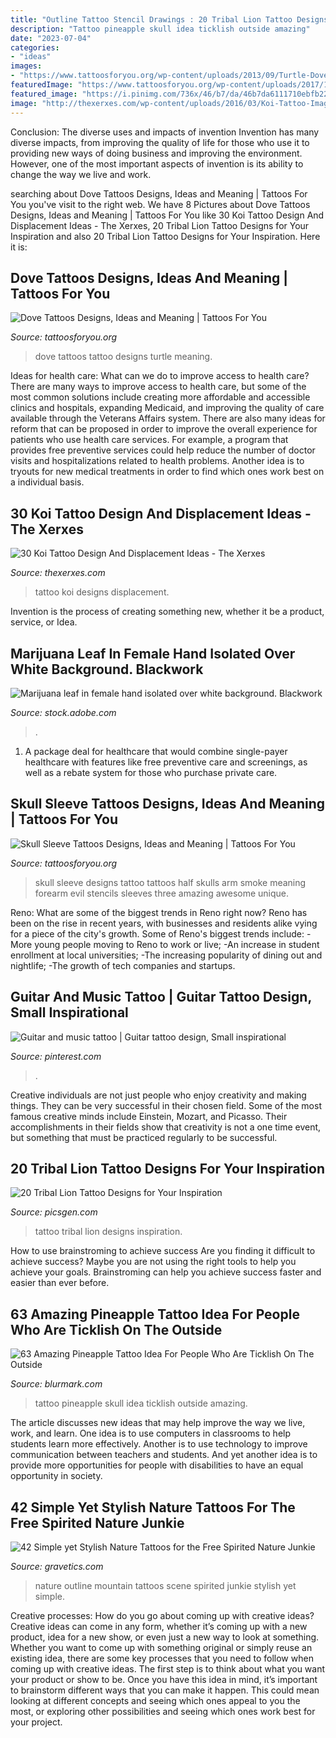 ```yaml
---
title: "Outline Tattoo Stencil Drawings : 20 Tribal Lion Tattoo Designs For Your Inspiration"
description: "Tattoo pineapple skull idea ticklish outside amazing"
date: "2023-07-04"
categories:
- "ideas"
images:
- "https://www.tattoosforyou.org/wp-content/uploads/2013/09/Turtle-Dove-Tattoo.jpg"
featuredImage: "https://www.tattoosforyou.org/wp-content/uploads/2017/12/Skull-Sleeve-Tattoo-Designs.jpg"
featured_image: "https://i.pinimg.com/736x/46/b7/da/46b7da6111710ebfb22d81075b86161f.jpg"
image: "http://thexerxes.com/wp-content/uploads/2016/03/Koi-Tattoo-Images-Designs.jpg"
---
```



Conclusion: The diverse uses and impacts of invention
Invention has many diverse impacts, from improving the quality of life for those who use it to providing new ways of doing business and improving the environment. However, one of the most important aspects of invention is its ability to change the way we live and work.

	

		
searching about Dove Tattoos Designs, Ideas and Meaning | Tattoos For You you've visit to the right web. We have 8 Pictures about Dove Tattoos Designs, Ideas and Meaning | Tattoos For You like 30 Koi Tattoo Design And Displacement Ideas - The Xerxes, 20 Tribal Lion Tattoo Designs for Your Inspiration and also 20 Tribal Lion Tattoo Designs for Your Inspiration. Here it is:
		
    
## Dove Tattoos Designs, Ideas And Meaning | Tattoos For You

<img loading=lazy src="https://www.tattoosforyou.org/wp-content/uploads/2013/09/Turtle-Dove-Tattoo.jpg" onerror="this.onerror=null;this.src='https://tse1.mm.bing.net/th?id=OIP.Jn4ChM85l_2fVsTd-0HfwAHaLv&amp;pid=15.1';" alt="Dove Tattoos Designs, Ideas and Meaning | Tattoos For You">

_Source: tattoosforyou.org_

>dove tattoos tattoo designs turtle meaning. 

	

Ideas for health care: What can we do to improve access to health care?
There are many ways to improve access to health care, but some of the most common solutions include creating more affordable and accessible clinics and hospitals, expanding Medicaid, and improving the quality of care available through the Veterans Affairs system. There are also many ideas for reform that can be proposed in order to improve the overall experience for patients who use health care services. For example, a program that provides free preventive services could help reduce the number of doctor visits and hospitalizations related to health problems. Another idea is to tryouts for new medical treatments in order to find which ones work best on a individual basis.

    
## 30 Koi Tattoo Design And Displacement Ideas - The Xerxes

<img loading=lazy src="http://thexerxes.com/wp-content/uploads/2016/03/Koi-Tattoo-Images-Designs.jpg" onerror="this.onerror=null;this.src='https://tse1.mm.bing.net/th?id=OIP.MdGIPaurYHvXE6sMtRwcOAHaMG&amp;pid=15.1';" alt="30 Koi Tattoo Design And Displacement Ideas - The Xerxes">

_Source: thexerxes.com_

>tattoo koi designs displacement. 

	

Invention is the process of creating something new, whether it be a product, service, or Idea.

    
## Marijuana Leaf In Female Hand Isolated Over White Background. Blackwork

<img loading=lazy src="https://as2.ftcdn.net/jpg/01/50/59/19/500_F_150591934_QkynBJWmfej26X6zcdmciHZ2eDDy00AG.jpg" onerror="this.onerror=null;this.src='https://tse2.mm.bing.net/th?id=OIP.FKSqRSOYoejLquEr1cGB-QAAAA&amp;pid=15.1';" alt="Marijuana leaf in female hand isolated over white background. Blackwork">

_Source: stock.adobe.com_

>. 

	

1) A package deal for healthcare that would combine single-payer healthcare with features like free preventive care and screenings, as well as a rebate system for those who purchase private care.

    
## Skull Sleeve Tattoos Designs, Ideas And Meaning | Tattoos For You

<img loading=lazy src="https://www.tattoosforyou.org/wp-content/uploads/2017/12/Skull-Sleeve-Tattoo-Designs.jpg" onerror="this.onerror=null;this.src='https://tse3.mm.bing.net/th?id=OIP.jrvkwyjd8MbDPmd_xmdNjQHaPp&amp;pid=15.1';" alt="Skull Sleeve Tattoos Designs, Ideas and Meaning | Tattoos For You">

_Source: tattoosforyou.org_

>skull sleeve designs tattoo tattoos half skulls arm smoke meaning forearm evil stencils sleeves three amazing awesome unique. 

	

Reno: What are some of the biggest trends in Reno right now?
Reno has been on the rise in recent years, with businesses and residents alike vying for a piece of the city's growth. Some of Reno's biggest trends include: 
 -More young people moving to Reno to work or live; 
-An increase in student enrollment at local universities; 
-The increasing popularity of dining out and nightlife; 
-The growth of tech companies and startups.

    
## Guitar And Music Tattoo | Guitar Tattoo Design, Small Inspirational

<img loading=lazy src="https://i.pinimg.com/736x/46/b7/da/46b7da6111710ebfb22d81075b86161f.jpg" onerror="this.onerror=null;this.src='https://tse1.mm.bing.net/th?id=OIP.6kOrXKHOwT6d0cLnas951wHaJ3&amp;pid=15.1';" alt="Guitar and music tattoo | Guitar tattoo design, Small inspirational">

_Source: pinterest.com_

>. 

	

Creative individuals are not just people who enjoy creativity and making things. They can be very successful in their chosen field. Some of the most famous creative minds include Einstein, Mozart, and Picasso. Their accomplishments in their fields show that creativity is not a one time event, but something that must be practiced regularly to be successful.

    
## 20 Tribal Lion Tattoo Designs For Your Inspiration

<img loading=lazy src="https://www.picsgen.com/wp-content/uploads/2013/10/Tribal-Lion-Tattoo-5.jpg" onerror="this.onerror=null;this.src='https://tse1.mm.bing.net/th?id=OIP.DiGiJUS-_Xye4zvRcgvPegHaLA&amp;pid=15.1';" alt="20 Tribal Lion Tattoo Designs for Your Inspiration">

_Source: picsgen.com_

>tattoo tribal lion designs inspiration. 

	

How to use brainstroming to achieve success
Are you finding it difficult to achieve success? Maybe you are not using the right tools to help you achieve your goals. Brainstroming can help you achieve success faster and easier than ever before.

    
## 63 Amazing Pineapple Tattoo Idea For People Who Are Ticklish On The Outside

<img loading=lazy src="http://www.blurmark.com/wp-content/uploads/2017/05/Beautiful-Skull-Pineapple-Tattoo.jpg" onerror="this.onerror=null;this.src='https://tse1.mm.bing.net/th?id=OIP.D4M65w64BwkXgo6pbgAXugHaHa&amp;pid=15.1';" alt="63 Amazing Pineapple Tattoo Idea For People Who Are Ticklish On The Outside">

_Source: blurmark.com_

>tattoo pineapple skull idea ticklish outside amazing. 

	

The article discusses new ideas that may help improve the way we live, work, and learn. One idea is to use computers in classrooms to help students learn more effectively. Another is to use technology to improve communication between teachers and students. And yet another idea is to provide more opportunities for people with disabilities to have an equal opportunity in society.

    
## 42 Simple Yet Stylish Nature Tattoos For The Free Spirited Nature Junkie

<img loading=lazy src="http://www.gravetics.com/wp-content/uploads/2017/08/A-great-mountain-scene-that-needs-no-outline..jpg" onerror="this.onerror=null;this.src='https://tse4.mm.bing.net/th?id=OIP.r5twdzaDS0zQm46lyYazZAHaLK&amp;pid=15.1';" alt="42 Simple yet Stylish Nature Tattoos for the Free Spirited Nature Junkie">

_Source: gravetics.com_

>nature outline mountain tattoos scene spirited junkie stylish yet simple. 

	

Creative processes: How do you go about coming up with creative ideas?
Creative ideas can come in any form, whether it’s coming up with a new product, idea for a new show, or even just a new way to look at something. Whether you want to come up with something original or simply reuse an existing idea, there are some key processes that you need to follow when coming up with creative ideas. 
The first step is to think about what you want your product or show to be. Once you have this idea in mind, it’s important to brainstorm different ways that you can make it happen. This could mean looking at different concepts and seeing which ones appeal to you the most, or exploring other possibilities and seeing which ones work best for your project.

